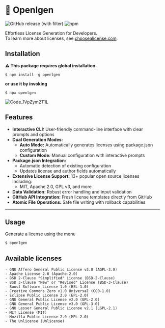 # 🔑 Openlgen
![GitHub release (with filter)](https://img.shields.io/github/v/release/phukon/openlgen)
![npm](https://img.shields.io/npm/dt/openlgen)


Effortless License Generation for Developers.<br/>
To learn more about licenses, see [choosealicense.com](choosealicense.com).

## Installation
**⚠ This package requires global installation.**
```
$ npm install -g openlgen
```
**or use it by invoking**
```
$ npx openlgen
```

![Code_1VpZym2T1L](https://github.com/phukon/openlgen/assets/60285613/03842a17-b5b1-4439-b038-50440ff73532)


## Features

- **Interactive CLI:** User-friendly command-line interface with clear prompts and options
- **Dual Generation Modes:**
  - **Auto Mode:** Automatically generates licenses using package.json configuration
  - **Custom Mode:** Manual configuration with interactive prompts
- **Package.json Integration:** 
  - Automatic detection of existing configuration
  - Updates license and author fields automatically
- **Extensive License Support:** 13+ popular open source licenses including:
  - MIT, Apache 2.0, GPL v3, and more
- **Data Validation:** Robust error handling and input validation
- **GitHub API Integration:** Fresh license templates directly from GitHub
- **Atomic File Operations:** Safe file writing with rollback capabilities

----------

Usage
--------------


Generate a license using the menu
```bash
$ openlgen
```

Available licenses
--------------
```
- GNU Affero General Public License v3.0 (AGPL-3.0)
- Apache License 2.0 (Apache-2.0)
- BSD 2-Clause "Simplified" License (BSD-2-Clause)
- BSD 3-Clause "New" or "Revised" License (BSD-3-Clause)
- Boost Software License 1.0 (BSL-1.0)
- Creative Commons Zero v1.0 Universal (CC0-1.0)
- Eclipse Public License 2.0 (EPL-2.0)
- GNU General Public License v2.0 (GPL-2.0)
- GNU General Public License v3.0 (GPL-3.0)
- GNU Lesser General Public License v2.1 (LGPL-2.1)
- MIT License (MIT)
- Mozilla Public License 2.0 (MPL-2.0)
- The Unlicense (Unlicense)
```